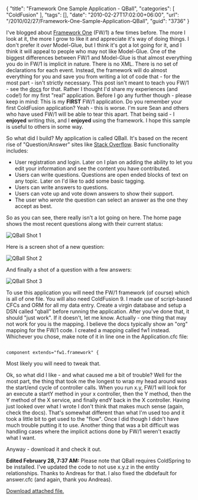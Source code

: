 {
	"title": "Framework One Sample Application - QBall",
	"categories": [
		"ColdFusion"
	],
	"tags": [],
	"date": "2010-02-27T17:02:00+06:00",
	"url": "/2010/02/27/Framework-One-Sample-Application-QBall",
	"guid": "3736"
}

I've blogged about <a href="http://fw1.riaforge.org">Framework One</a> (FW/1) a few times before. The more I look at it, the more I grow to like it and appreciate it's way of doing things. I don't prefer it <i>over</i> Model-Glue, but I think it's got a lot going for it, and I think it will appeal to people who may not like Model-Glue. One of the biggest differences between FW/1 and Model-Glue is that almost everything you do in FW/1 is implicit in nature. There is no XML. There is no set of declarations for each event. Instead, the framework will do almost everything for you and save you from writing a lot of code that - for the most part - isn't strictly necessary. This post isn't meant to teach you FW/1 - see the <a href="http://fw1.riaforge.org/wiki/">docs</a> for that. Rather I thought I'd share my experiences (and code!) for my first "real" application. Before I go any further though - please keep in mind: This is my <b>FIRST</b> FW/1 application. Do you remember your first ColdFusion application? Yeah - this is worse. I'm sure Sean and others who have used FW/1 will be able to tear this apart. That being said - I <b>enjoyed</b> writing this, and I <b>enjoyed</b> using the framework. I hope this sample is useful to others in some way.
<!--more-->
<p/>

So what did I build? My application is called QBall. It's based on the recent rise of "Question/Answer" sites like <a href="http://www.stackoverflow.com">Stack Overflow</a>. Basic functionality includes:

<p/>

<ul>
<li>User registration and login. Later on I plan on adding the ability to let you edit your information and see the content you have contributed.
<li>Users can write questions. Questions are open ended blocks of text on any topic. Later on I'd like to add some basic tagging.
<li>Users can write answers to questions.
<li>Users can vote up and vote down answers to show their support.
<li>The user who <i>wrote</i> the question can select an answer as the one they accept as best.
</ul>

<p/>

So as you can see, there really isn't a lot going on here. The home page shows the most recent questions along with their current status:

<p/>

<img src="http://www.raymondcamden.com/images/cfjedi/Screen shot 2010-02-27 at 2.33.01 PM.png" title="QBall Shot 1" />

<p/>

Here is a screen shot of a new question:

<p/>

<img src="http://www.raymondcamden.com/images/cfjedi/Screen shot 2010-02-27 at 2.34.14 PM.png" title="QBall Shot 2" />

<p/>

And finally a shot of a question with a few answers:

<p/>

<img src="http://www.raymondcamden.com/images/cfjedi/Screen shot 2010-02-27 at 2.35.06 PM.png" title="QBall Shot 3" />

<p/>

To use this application you will need the FW/1 framework (of course) which is all of one file. You will also need ColdFusion 9. I made use of script-based CFCs and ORM for all my data entry. Create a virgin database and setup a DSN called "qball" before running the application. After you've done that, it should "just work". If it doesn't, let me know. Actually - one thing that may not work for you is the mapping. I believe the docs typically show an "org" mapping for the FW/1 code. I created a mapping called fw1 instead. Whichever you chose, make note of it in line one in the Application.cfc file:

<p/>

<code>
component extends="fw1.framework" {
</code>

<p/>

Most likely you will need to tweak that. 

<p/>

Ok, so what did I like - and what caused me a bit of trouble? Well for the most part, the thing that took me the longest to wrap my head around was the start/end cycle of controller calls. When you run x.y, FW/1 will look for an execute a startY method in your x controller, then the Y method, then the Y method of the X service, and finally endY back in the X controller. Having just looked over what I wrote I don't think that makes much sense (again, check the docs). That's somewhat different than what I'm used too and it took a little bit to get used to the "flow". Once I did though I didn't have much trouble putting it to use. Another thing that was a bit difficult was handling cases where the implicit actions done by FW/1 weren't exactly what I want.

<p/>

Anyway - download it and check it out.

<p/>

<b>Edited February 28, 7:37 AM:</b> Please note that QBall requires ColdSpring to be installed. I've updated the code to not use x.y.z in the entity relationships. Thanks to Andreas for that. I also fixed the dbdefault for answer.cfc (and again, thank you Andreas).<p><a href='enclosures/C%3A%5Chosts%5C2009%2Ecoldfusionjedi%2Ecom%5Cenclosures%2Fqball1%2Ezip'>Download attached file.</a></p>